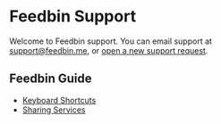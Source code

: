 Feedbin Support
===============

Welcome to Feedbin support. You can email support at [support@feedbin.me](mailto:support@feedbin.me), or [open a new support request](https://github.com/feedbin/support/issues).

Feedbin Guide
-------------
 - [Keyboard Shortcuts](keyboard-shortcuts.md)
 - [Sharing Services](sharing-services.md)

